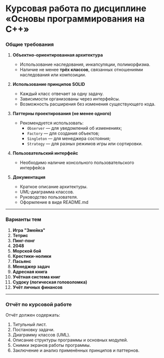 # Курсовая работа по дисциплине «Основы программирования на C++»

### Общие требования

1. **Объектно-ориентированная архитектура**
   - Использование наследования, инкапсуляции, полиморфизма.
   - Наличие не менее **трёх классов**, связанных отношениями наследования или композиции.


2. **Использование принципов SOLID**
   - Каждый класс отвечает за одну задачу.
   - Зависимости организованы через интерфейсы.
   - Возможность расширения без изменения существующего кода.

3. **Паттерны проектирования (не менее одного)**
   - Рекомендуется использовать:
     - `Observer` — для уведомлений об изменениях;
     - `Factory` — для создания объектов;
     - `Singleton` — для менеджера состояния;
     - `Strategy` — для разных режимов игры или сортировки.

4. **Пользовательский интерфейс**
    - Необходимо наличие консольного пользовательского интерфейса


5. **Документация**
   - Краткое описание архитектуры.
   - UML-диаграмма классов.
   - Руководство пользователя.
   - Оформление в виде README.md


---

### Варианты тем

1.  **Игра "Змейка"**  
2.  **Тетрис**  
3.  **Пинг-понг**  
4.  **2048**  
5.  **Морской бой**  
6.  **Крестики-нолики**  
7.  **Пасьянс**  
8.  **Менеджер задач**  
9.  **Адресная книга**  
10.  **Учётная система книг**  
11.  **Судоку (логическая головоломка)**  
12.  **Учёт личных финансов**

---


### Отчёт по курсовой работе

Отчёт должен содержать:
1. Титульный лист.
2. Постановку задачи.
3. Диаграмму классов (UML).
4. Описание структуры программы и основных модулей.
5. Снимки экранов работы программы.
6. Заключение и анализ применённых принципов и паттернов.